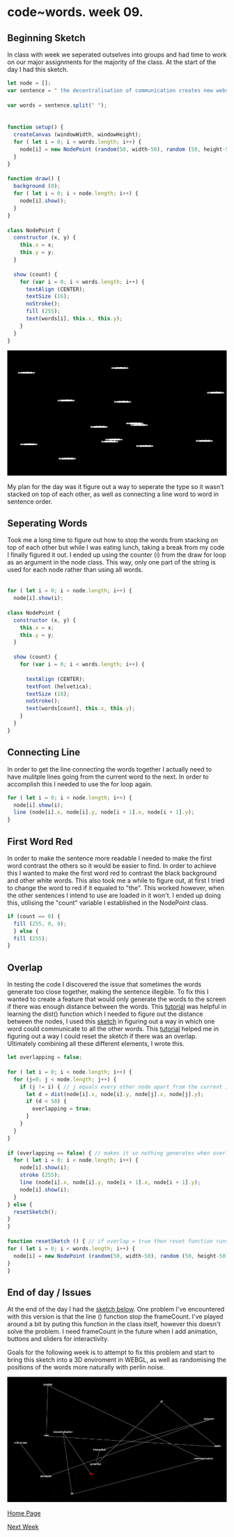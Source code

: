 # code~words. week 09.

## Beginning Sketch
In class with week we seperated outselves into groups and had time to work on our major assignments for the majority of the class. At the start of the day I had this sketch.

``` javascript
let node = [];
var sentence = " the decentralisation of communication creates new webs of potential interaction between atomized individuals";

var words = sentence.split(" ");


function setup() {
  createCanvas (windowWidth, windowHeight);
  for ( let i = 0; i < words.length; i++) {
    node[i] = new NodePoint (random(50, width-50), random (50, height-50));
  }
}

function draw() {
  background (0);
  for ( let i = 0; i < node.length; i++) {
    node[i].show(); 
  }
}

class NodePoint {
  constructor (x, y) {
    this.x = x;
    this.y = y;
  }
  
  show (count) {
    for (var i = 0; i < words.length; i++) {
      textAlign (CENTER);
      textSize (16);
      noStroke();
      fill (255);
      text(words[i], this.x, this.y);
    }
  }
}
```
<img src="week_09_start.gif">

My plan for the day was it figure out a way to seperate the type so it wasn't stacked on top of each other, as well as connecting a line word to word in sentence order. 

## Seperating Words
Took me a long time to figure out how to stop the words from stacking on top of each other but while I was eating lunch, taking a break from my code I finally figured it out. I ended up using the counter (i) from the draw for loop as an argument in the node class. This way, only one part of the string is used for each node rather than using all words.

``` javascript

for ( let i = 0; i < node.length; i++) {
  node[i].show(i); 
   
class NodePoint {
  constructor (x, y) {
    this.x = x;
    this.y = y;
  }

  show (count) {
    for (var i = 0; i < words.length; i++) {

      textAlign (CENTER);
      textFont (helvetica);
      textSize (18);
      noStroke();
      text(words[count], this.x, this.y);
    }
  }
}
```

## Connecting Line
In order to get the line connecting the words together I actually need to have mulitple lines going from the current word to the next. In order to accomplish this I needed to use the for loop again.

```javascript
for ( let i = 0; i < node.length; i++) {
  node[i].show(i); 
  line (node[i].x, node[i].y, node[i + 1].x, node[i + 1].y);
}
```

## First Word Red
In order to make the sentence more readable I needed to make the first word contrast the others so it would be easier to find. In order to achieve this I wanted to make the first word red to contrast the black background and other white words. This also took me a while to figure out, at first I tried to change the word to red if it equaled to "the". This worked however, when the other sentences I intend to use are loaded in it won't. I ended up doing this, utilising the "count" variable I established in the NodePoint class.

``` javascript
if (count == 0) {
  fill (255, 0, 0);
  } else {
  fill (255);
}
```

## Overlap 
In testing the code I discovered the issue that sometimes the words generate too close together, making the sentence illegible. To fix this I wanted to create a feature that would only generate the words to the screen if there was enough distance between the words. This [tutorial](https://www.youtube.com/watch?v=XATr_jdh-44) was helpful in learning the dist() function which I needed to figure out the distance between the nodes, I used this [sketch](https://www.openprocessing.org/sketch/28023) in figuring out a way in which one word could communicate to all the other words. This [tutorial](https://www.youtube.com/watch?v=lm8Y8TD4CTM&t=206s) helped me in figuring out a way I could reset the sketch if there was an overlap. Ultimately combining all these different elements, I wrote this.

``` javascript
let overlapping = false; 

for ( let i = 0; i < node.length; i++) {
  for (j=0; j < node.length; j++) {
    if (j != i) { // j equals every other node apart from the current i
      let d = dist(node[i].x, node[i].y, node[j].x, node[j].y);
      if (d < 50) {
        overlapping = true;
      }
    }
  }
}

if (overlapping == false) { // makes it so nothing generates when overlapping == true
  for ( let i = 0; i < node.length; i++) {
    node[i].show(i); 
    stroke (255);
    line (node[i].x, node[i].y, node[i + 1].x, node[i + 1].y); 
    node[i].show(i); 
  }
} else {
  resetSketch();
}
}

function resetSketch () { // if overlap = true then reset function runs
for ( let i = 0; i < words.length; i++) {
  node[i] = new NodePoint (random(50, width-50), random (50, height-50));
}
}
```
## End of day / Issues
At the end of the day I had the [sketch below](https://finnarundel.github.io/codewordsRMIT/week_09/week_09_end_sketch/). One problem I've encountered with this version is that the line () function stop the frameCount. I've played around a bit by puting this function in the class itself, however this doesn't solve the problem. I need frameCount in the future when I add animation, buttons and sliders for interactivity. 

Goals for the following week is to attempt to fix this problem and start to bring this sketch into a 3D enviroment in WEBGL, as well as randomising the positions of the words more naturally with perlin noise.

<img src="week_09_end.gif">

[Home Page](https://finnarundel.github.io/codewordsRMIT/)

[Next Week](https://finnarundel.github.io/codewordsRMIT/week_10/)

